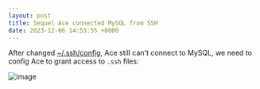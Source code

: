 ```yaml
---
layout: post
title: Sequel Ace connected MySQL from SSH
date: 2023-12-06 14:53:55 +0800
---
```


After changed [~/.ssh/config](https://fann.im/blog/2022/11/02/ssh-config-in-macos-ventura/), Ace still can't connect to MySQL, we need to config Ace to grant access to `.ssh` files:

![image](https://github.com/neoclide/coc.nvim/assets/345274/96c6c7b5-adc7-4386-8820-8f5a20ec46e6)
